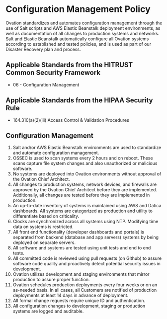 # Configuration Management Policy

Ovation standardizes and automates configuration management through the use of Salt scripts and AWS Elastic Beanstalk deployment environments, as well as documentation of all changes to production systems and networks. Salt and Elastic Beanstalk automatically configure all Ovation systems according to established and tested policies, and is used as part of our Disaster Recovery plan and process.

## Applicable Standards from the HITRUST Common Security Framework

* 06 - Configuration Management

## Applicable Standards from the HIPAA Security Rule

* 164.310(a)(2)(iii) Access Control & Validation Procedures

## Configuration Management

1. Salt and/or AWS Elastic Beanstalk environments are used to standardize and automate configuration management.
2. OSSEC is used to scan systems every 2 hours and on reboot. These scans capture file system changes and also unauthorized or malicious software.
3. No systems are deployed into Ovation environments without approval of the Ovation Chief Architect.
4. All changes to production systems, network devices, and firewalls are approved by the Ovation Chief Architect before they are implemented. Additionally, all changes are tested before they are implemented in production.
5. An up-to-date inventory of systems is maintained using AWS and Datica dashboards. All systems are categorized as production and utility to differentiate based on criticality.
6. Clocks are synchronized across all systems using NTP. Modifying time data on systems is restricted.
7. All front end functionality (developer dashboards and portals) is separated from backend (database and app servers) systems by being deployed on separate servers.
8. All software and systems are tested using unit tests and end to end tests.
9. All committed code is reviewed using pull requests (on Github) to assure software code quality and proactively detect potential security issues in development.
10. Ovation utilizes development and staging environments that mirror production to assure proper function.
12. Ovation schedules production deployments every four weeks or on an as-needed basis. In all cases, all Customers are notified of production deployments at least 14 days in advance of deployment.
13. All formal change requests require unique ID and authentication.
14. All configuration changes to development, staging or production systems are logged and auditable.
